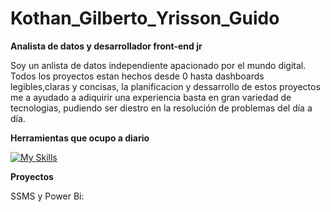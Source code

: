 # Kothan_Gilberto_Yrisson_Guido
**Analista de datos y desarrollador front-end jr** 

Soy un anlista de datos independiente apacionado por el mundo digital. Todos los proyectos estan hechos desde 0 hasta dashboards legibles,claras y concisas, la planificacion y dessarrollo de estos proyectos me a ayudado a adiquirir una experiencia basta en gran variedad de tecnologias, pudiendo ser diestro en la resolución de problemas del día a día.

**Herramientas que ocupo a diario**

[![My Skills](https://skillicons.dev/icons?i=py,html,css,mysql,vscode,mssql)](https://skillicons.dev)

**Proyectos**

SSMS y Power Bi:


